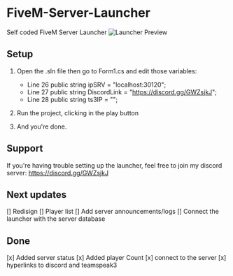 # FiveM-Server-Launcher


Self coded FiveM Server Launcher
![Launcher Preview](https://i.imgur.com/J0DMKyy.jpg)


## Setup
1. Open the .sln file then go to Form1.cs and edit those variables: 
      - Line 26 public string ipSRV = "localhost:30120";
      - Line 27 public string DiscordLink = "https://discord.gg/GWZsjkJ";
      - Line 28 public string ts3IP = "";
    
2. Run the project, clicking in the play button

3. And you're done.

## Support
If you're having trouble setting up the launcher, feel free to join my discord server: https://discord.gg/GWZsjkJ


## Next updates

[] Redisign
[] Player list
[] Add server announcements/logs
[] Connect the launcher with the server database

## Done
[x] Added server status
[x] Added player Count
[x] connect to the server
[x] hyperlinks to discord and teamspeak3
